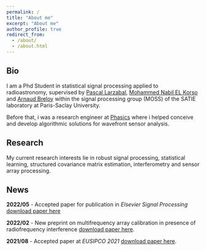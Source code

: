 ```yaml
---
permalink: /
title: "About me"
excerpt: "About me"
author_profile: true
redirect_from: 
  - /about/
  - /about.html
---
```


## Bio 
I am a Phd Student in statistical signal processing applied to radioastronomy, supervised by 
[Pascal Larzabal](http://satie.ens-paris-saclay.fr/larzabal-pascal-212499.kjsp), [Mohammed Nabil EL Korso](https://sites.google.com/site/nabkorso/) and [Arnaud Breloy](https://abreloy.github.io/)
within the signal processing group (MOSS) of the SATIE laboratory at Paris-Saclay University. 

Before that, i was a research engineer at [Phasics](https://www.phasics.com/en/) where i helped conceive and develop algorithmic solutions for wavefront sensor analysis.

## Research
My current research interests lie in robust signal processing, statistical learning, structured covariance matrix estimation, interferometry and sensor array processing.

## News
**2022/05** - Accepted paper for publication in *Elsevier Signal Processing* [download paper here](https://www.sciencedirect.com/science/article/pii/S0165168422001530)

**2022/02** - New preprint on multifrequency array calibration in presence of radiofrequency interference [download paper here](https://arxiv.org/abs/2202.07297).

**2021/08** - Accepted paper at *EUSIPCO 2021* [download paper here](https://hal.archives-ouvertes.fr/hal-03156738/document).


